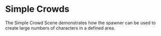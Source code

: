 # Simple Crowds

The Simple Crowd Scene demonstrates how the spawner can be used to create large numbers of characters in a defined area.
